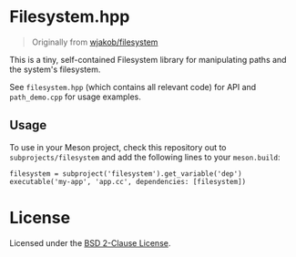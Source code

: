 # Filesystem.hpp

> Originally from [wjakob/filesystem](https://github.com/wjakob/filesystem)

This is a tiny, self-contained Filesystem library for manipulating paths and the
system's filesystem.

See `filesystem.hpp` (which contains all relevant code) for API and `path_demo.cpp`
for usage examples.

## Usage

To use in your Meson project, check this repository out to `subprojects/filesystem` and add
the following lines to your `meson.build`:

```meson
filesystem = subproject('filesystem').get_variable('dep')
executable('my-app', 'app.cc', dependencies: [filesystem])
```

# License
Licensed under the [BSD 2-Clause License](LICENSE).
